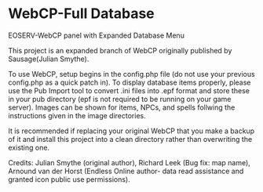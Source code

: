 # WebCP-Full Database
 EOSERV-WebCP panel with Expanded Database Menu

 This project is an expanded branch of WebCP originally published by Sausage(Julian Smythe).
 
 To use WebCP, setup begins in the config.php file (do not use your previous config.php as a quick patch in).
 To display database items properly, please use the Pub Import tool to convert .ini files into .epf format and store these in your pub directory (epf is not required to be running on your game server).
 Images can be shown for items, NPCs, and spells follwing the instructions given in the image directories.
 
 It is recommended if replacing your original WebCP that you make a backup of it and install this project into a clean directory rather than overwriting the existing one. 
 
 Credits: Julian Smythe (original author), Richard Leek (Bug fix: map name), Arnound van der Horst (Endless Online author- data read assistance and granted icon public use permissions).
